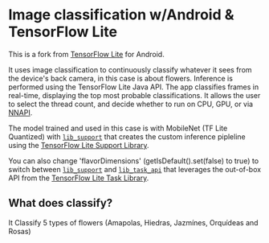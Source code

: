 # Image classification w/Android & TensorFlow Lite

This is a fork from [TensorFlow Lite](https://tensorflow.org/lite) for Android. 

It uses image classification to continuously classify whatever it sees from the device's back camera, in this case is about flowers.
Inference is performed using the TensorFlow Lite Java API. 
The app classifies frames in real-time, displaying the top most probable
classifications. It allows the user to select the thread count, and decide whether to run on CPU, GPU, or via [NNAPI](https://developer.android.com/ndk/guides/neuralnetworks).

The model trained and used in this case is with MobileNet (TF Lite Quantized) with [`lib_support`](https://github.com/tensorflow/examples/tree/master/lite/examples/image_classification/android/lib_support) that creates the custom inference pipleline using the
[TensorFlow Lite Support Library](https://www.tensorflow.org/lite/inference_with_metadata/lite_support).

You can also change 'flavorDimensions' (getIsDefault().set(false) to true) to switch between [`lib_support`](https://github.com/tensorflow/examples/tree/master/lite/examples/image_classification/android/lib_support) and [`lib_task_api`](https://github.com/tensorflow/examples/tree/master/lite/examples/image_classification/android/lib_task_api) that leverages the out-of-box API from the
[TensorFlow Lite Task Library](https://www.tensorflow.org/lite/inference_with_metadata/task_library/image_classifier).

## What does classify?

It Classify 5 types of flowers (Amapolas, Hiedras, Jazmínes, Orquídeas and Rosas)
